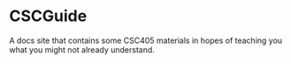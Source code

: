 # CSCGuide
A docs site that contains some CSC405 materials in hopes of teaching you what you might not already understand. 